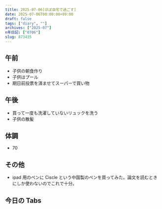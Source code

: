 ```yaml
---
title: 2025-07-06[ほぼ自宅で過ごす]
date: 2025-07-06T00:00:00+09:00
draft: false
tags: ["diary", ""]
archives: ["2025-07"]
n年日記: ["0706"]
slug: 873435
---
```


## 午前

- 子供の朝食作り
- 子供はプール
- 期日前投票を済ませてスーパーで買い物

## 午後

- 買って一度も洗濯していないリュックを洗う
- 子供の散髪

## 体調

- 70

## その他

- ipad 用のペンに Ciscle という中国製のペンを買ってみた。論文を読むときにしか使わないのでこれで十分。

## 今日の Tabs
